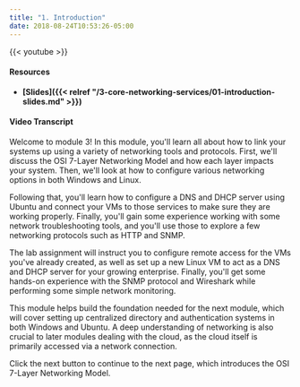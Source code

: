 ```yaml
---
title: "1. Introduction"
date: 2018-08-24T10:53:26-05:00
---
```


{{< youtube  >}}

#### Resources

* **[Slides]({{< relref "/3-core-networking-services/01-introduction-slides.md" >}})**

#### Video Transcript

Welcome to module 3! In this module, you'll learn all about how to link your systems up using a variety of networking tools and protocols. First, we'll discuss the OSI 7-Layer Networking Model and how each layer impacts your system. Then, we'll look at how to configure various networking options in both Windows and Linux.

Following that, you'll learn how to configure a DNS and DHCP server using Ubuntu and connect your VMs to those services to make sure they are working properly. Finally, you'll gain some experience working with some network troubleshooting tools, and you'll use those to explore a few networking protocols such as HTTP and SNMP.

The lab assignment will instruct you to configure remote access for the VMs you've already created, as well as set up a new Linux VM to act as a DNS and DHCP server for your growing enterprise. Finally, you'll get some hands-on experience with the SNMP protocol and Wireshark while performing some simple network monitoring.

This module helps build the foundation needed for the next module, which will cover setting up centralized directory and authentication systems in both Windows and Ubuntu. A deep understanding of networking is also crucial to later modules dealing with the cloud, as the cloud itself is primarily accessed via a network connection.

Click the next button to continue to the next page, which introduces the OSI 7-Layer Networking Model.
